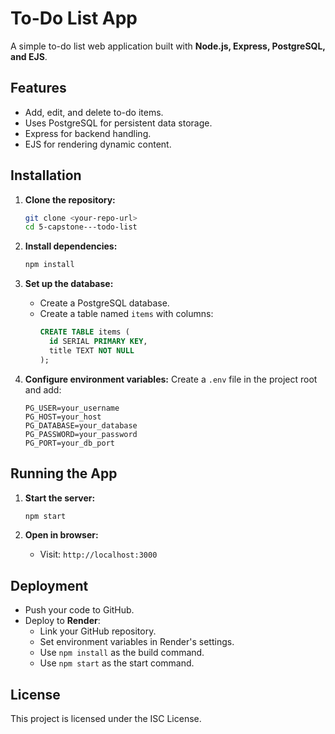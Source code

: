 # To-Do List App

A simple to-do list web application built with **Node.js, Express, PostgreSQL, and EJS**.

## Features
- Add, edit, and delete to-do items.
- Uses PostgreSQL for persistent data storage.
- Express for backend handling.
- EJS for rendering dynamic content.

## Installation

1. **Clone the repository:**
   ```sh
   git clone <your-repo-url>
   cd 5-capstone---todo-list
   ```

2. **Install dependencies:**
   ```sh
   npm install
   ```

3. **Set up the database:**
   - Create a PostgreSQL database.
   - Create a table named `items` with columns:
     ```sql
     CREATE TABLE items (
       id SERIAL PRIMARY KEY,
       title TEXT NOT NULL
     );
     ```
   
4. **Configure environment variables:**
   Create a `.env` file in the project root and add:
   ```env
   PG_USER=your_username
   PG_HOST=your_host
   PG_DATABASE=your_database
   PG_PASSWORD=your_password
   PG_PORT=your_db_port
   ```

## Running the App

1. **Start the server:**
   ```sh
   npm start
   ```

2. **Open in browser:**
   - Visit: `http://localhost:3000`

## Deployment
- Push your code to GitHub.
- Deploy to **Render**:
  - Link your GitHub repository.
  - Set environment variables in Render's settings.
  - Use `npm install` as the build command.
  - Use `npm start` as the start command.

## License
This project is licensed under the ISC License.
